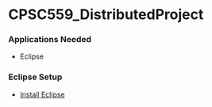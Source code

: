 # CPSC559_DistributedProject

### Applications Needed
* Eclipse


### Eclipse Setup  
* [Install Eclipse](https://www.eclipse.org/downloads/)

